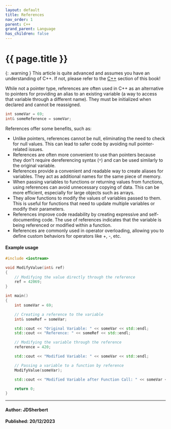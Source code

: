 ```yaml
---
layout: default
title: References
nav_order: 1
parent: C++
grand_parent: Language
has_children: false
---
```


{{ page.title }}
======================

{: .warning } 
This article is quite advanced and assumes you have an understanding of C++.
If not, please refer to the [C++](/docs/Language/C++/C++.html) section of this book!

While not a pointer type, references are often used in C++ as an alternative to pointers for providing an alias to an existing variable (a way to access that variable through a different name). They must be initialized when declared and cannot be reassigned.

```cpp
int someVar = 69;
int& someReference = someVar;
```

References offer some benefits, such as:

- Unlike pointers, references cannot be null, eliminating the need to check for null values. This can lead to safer code by avoiding null pointer-related issues.
- References are often more convenient to use than pointers because they don't require dereferencing syntax (`*`) and can be used similarly to the original variable.
- References provide a convenient and readable way to create aliases for variables. They act as additional names for the same piece of memory.
- When passing variables to functions or returning values from functions, using references can avoid unnecessary copying of data. This can be more efficient, especially for large objects such as arrays.
- They allow functions to modify the values of variables passed to them. This is useful for functions that need to update multiple variables or modify their parameters.
- References improve code readability by creating expressive and self-documenting code. The use of references indicates that the variable is being referenced or modified within a function.
- References are commonly used in operator overloading, allowing you to define custom behaviors for operators like +, -, etc.

#### Example usage

```cpp
#include <iostream>

void ModifyValue(int& ref) 
{
    // Modifying the value directly through the reference
    ref = 42069;
}

int main() 
{
    int someVar = 69;

    // Creating a reference to the variable
    int& someRef = someVar;

    std::cout << "Original Variable: " << someVar << std::endl;
    std::cout << "Reference: " << someRef << std::endl;

    // Modifying the variable through the reference
    reference = 420;

    std::cout << "Modified Variable: " << someVar << std::endl;

    // Passing a variable to a function by reference
    ModifyValue(someVar);

    std::cout << "Modified Variable after Function Call: " << someVar << std::endl;

    return 0;
}
```

---

#### Author: JDSherbert
#### Published: 20/12/2023

